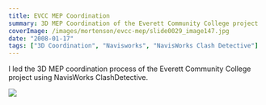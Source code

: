 ```yaml
---
title: EVCC MEP Coordination
summary: 3D MEP Coordination of the Everett Community College project
coverImage: /images/mortenson/evcc-mep/slide0029_image147.jpg
date: "2008-01-17"
tags: ["3D Coordination", "Navisworks", "NavisWorks Clash Detective"]
---
```


I led the 3D MEP coordination process of the Everett Community College project using NavisWorks ClashDetective.

![](/images/mortenson/evcc-mep/slide0029_image149.jpg)
